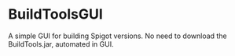 # BuildToolsGUI
A simple GUI for building Spigot versions. No need to download the BuildTools.jar, automated in GUI.
